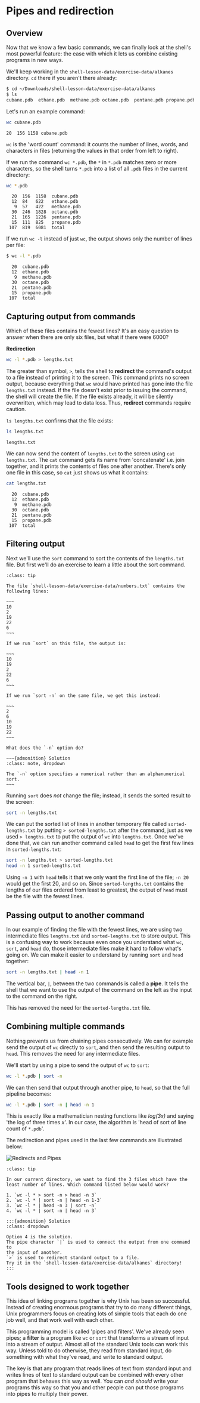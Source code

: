 # Pipes and redirection

## Overview

Now that we know a few basic commands, we can finally look at the shell's most
powerful feature: the ease with which it lets us combine existing programs in new ways.

We'll keep working in the `shell-lesson-data/exercise-data/alkanes` directory.
`cd` there if you aren't there already:


```bash
$ cd ~/Downloads/shell-lesson-data/exercise-data/alkanes
$ ls
cubane.pdb  ethane.pdb  methane.pdb octane.pdb  pentane.pdb propane.pdb
```

Let's run an example command:

```bash
wc cubane.pdb
```

```output
20  156 1158 cubane.pdb
```

`wc` is the 'word count' command: it counts the number of lines, words, and characters
in files (returning the values in that order from left to right).

If we run the command `wc *.pdb`, the `*` in `*.pdb` matches zero or more characters,
so the shell turns `*.pdb` into a list of all `.pdb` files in the current directory:

```bash
wc *.pdb
```

```output
  20  156  1158  cubane.pdb
  12  84   622   ethane.pdb
   9  57   422   methane.pdb
  30  246  1828  octane.pdb
  21  165  1226  pentane.pdb
  15  111  825   propane.pdb
 107  819  6081  total
```

If we run `wc -l` instead of just `wc`, the output shows only the number of lines per file:

```bash
$ wc -l *.pdb
```

```output
  20  cubane.pdb
  12  ethane.pdb
   9  methane.pdb
  30  octane.pdb
  21  pentane.pdb
  15  propane.pdb
 107  total
```

## Capturing output from commands

Which of these files contains the fewest lines?
It's an easy question to answer when there are only six files,
but what if there were 6000?

**Redirection**

```bash
wc -l *.pdb > lengths.txt
```

The greater than symbol, `>`, tells the shell to **redirect** the command's output to a
file instead of printing it to the screen. This command prints no screen output, because
everything that `wc` would have printed has gone into the file `lengths.txt` instead.
If the file doesn't exist prior to issuing the command, the shell will create the file.
If the file exists already, it will be silently overwritten, which may lead to data loss.
Thus, **redirect** commands require caution.

`ls lengths.txt` confirms that the file exists:

```bash
ls lengths.txt
```

```output
lengths.txt
```

We can now send the content of `lengths.txt` to the screen using `cat lengths.txt`.
The `cat` command gets its name from 'concatenate' i.e. join together,
and it prints the contents of files one after another.
There's only one file in this case,
so `cat` just shows us what it contains:

```bash
cat lengths.txt
```

```output
  20  cubane.pdb
  12  ethane.pdb
   9  methane.pdb
  30  octane.pdb
  21  pentane.pdb
  15  propane.pdb
 107  total
```

## Filtering output

Next we'll use the `sort` command to sort the contents of the `lengths.txt`
file. But first we'll do an exercise to learn a little about the sort command.

```{admonition} What Does sort -n Do?
:class: tip

The file `shell-lesson-data/exercise-data/numbers.txt` contains the following lines:

~~~
10
2
19
22
6
~~~

If we run `sort` on this file, the output is:

~~~
10
19
2
22
6
~~~

If we run `sort -n` on the same file, we get this instead:

~~~
2
6
10
19
22
~~~

What does the `-n` option do?

~~~{admonition} Solution
:class: note, dropdown

The `-n` option specifies a numerical rather than an alphanumerical sort.
~~~

```

Running `sort` does *not* change the file; instead, it sends the sorted result to the screen:

~~~bash
sort -n lengths.txt
~~~

We can put the sorted list of lines in another temporary file
called `sorted-lengths.txt` by putting `> sorted-lengths.txt`
after the command, just as we used `> lengths.txt` to put the
output of `wc` into `lengths.txt`. Once we've done that, we can
run another command called `head` to get the first few lines in
`sorted-lengths.txt`:

~~~bash
sort -n lengths.txt > sorted-lengths.txt
head -n 1 sorted-lengths.txt
~~~

Using `-n 1` with `head` tells it that we only want the first line
of the file; `-n 20` would get the first 20, and so on.
Since `sorted-lengths.txt` contains the lengths of our files ordered
from least to greatest, the output of `head` must be the file with
the fewest lines.

## Passing output to another command

In our example of finding the file with the fewest lines,
we are using two intermediate files `lengths.txt` and `sorted-lengths.txt` to store output.
This is a confusing way to work because
even once you understand what `wc`, `sort`, and `head` do,
those intermediate files make it hard to follow what's going on.
We can make it easier to understand by running `sort` and `head` together:

```bash
sort -n lengths.txt | head -n 1
```

The vertical bar, `|`, between the two commands is called a **pipe**.
It tells the shell that we want to use
the output of the command on the left
as the input to the command on the right.

This has removed the need for the `sorted-lengths.txt` file.

## Combining multiple commands

Nothing prevents us from chaining pipes consecutively.
We can for example send the output of `wc` directly to `sort`,
and then send the resulting output to `head`.
This removes the need for any intermediate files.

We'll start by using a pipe to send the output of `wc` to `sort`:

```bash
wc -l *.pdb | sort -n
```

We can then send that output through another pipe, to `head`, so that the full pipeline becomes:

```bash
wc -l *.pdb | sort -n | head -n 1
```

This is exactly like a mathematician nesting functions like *log(3x)*
and saying 'the log of three times *x*'.
In our case, the algorithm is 'head of sort of line count of `*.pdb`'.

The redirection and pipes used in the last few commands are illustrated below:

![Redirects and Pipes](../fig/redirects-and-pipes.svg)

```{admonition} Challenge: Piping Commands Together
:class: tip

In our current directory, we want to find the 3 files which have the
least number of lines. Which command listed below would work?

1. `wc -l * > sort -n > head -n 3`
2. `wc -l * | sort -n | head -n 1-3`
3. `wc -l * | head -n 3 | sort -n`
4. `wc -l * | sort -n | head -n 3`

:::{admonition} Solution
:class: dropdown

Option 4 is the solution.
The pipe character `|` is used to connect the output from one command to
the input of another.
`>` is used to redirect standard output to a file.
Try it in the `shell-lesson-data/exercise-data/alkanes` directory!
:::
```

## Tools designed to work together

This idea of linking programs together is why Unix has been so successful.
Instead of creating enormous programs that try to do many different things,
Unix programmers focus on creating lots of simple tools that each do one job well,
and that work well with each other.

This programming model is called 'pipes and filters'.
We've already seen pipes;
a **filter** is a program like `wc` or `sort`
that transforms a stream of input into a stream of output.
Almost all of the standard Unix tools can work this way.
Unless told to do otherwise,
they read from standard input,
do something with what they've read,
and write to standard output.

The key is that any program that reads lines of text from standard input
and writes lines of text to standard output
can be combined with every other program that behaves this way as well.
You can *and should* write your programs this way
so that you and other people can put those programs into pipes to multiply their power.